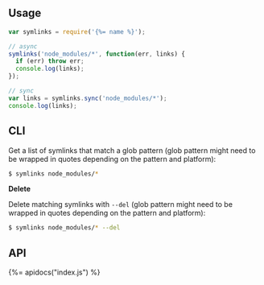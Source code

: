 ## Usage

```js
var symlinks = require('{%= name %}');

// async
symlinks('node_modules/*', function(err, links) {
  if (err) throw err;
  console.log(links);
});

// sync
var links = symlinks.sync('node_modules/*');
console.log(links);
```

## CLI

Get a list of symlinks that match a glob pattern (glob pattern might need to be wrapped in quotes depending on the pattern and platform):

```sh
$ symlinks node_modules/*
```

**Delete**

Delete matching symlinks with `--del` (glob pattern might need to be wrapped in quotes depending on the pattern and platform):

```sh
$ symlinks node_modules/* --del
```

## API 
{%= apidocs("index.js") %}